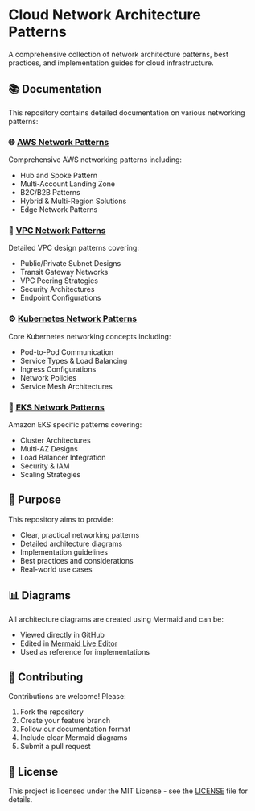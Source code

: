 # Cloud Network Architecture Patterns

A comprehensive collection of network architecture patterns, best practices, and implementation guides for cloud infrastructure.

## 📚 Documentation

This repository contains detailed documentation on various networking patterns:

### 🌐 [AWS Network Patterns](aws-network-patterns.md)
Comprehensive AWS networking patterns including:
- Hub and Spoke Pattern
- Multi-Account Landing Zone
- B2C/B2B Patterns
- Hybrid & Multi-Region Solutions
- Edge Network Patterns

### 🔶 [VPC Network Patterns](vpc-network-patterns.md)
Detailed VPC design patterns covering:
- Public/Private Subnet Designs
- Transit Gateway Networks
- VPC Peering Strategies
- Security Architectures
- Endpoint Configurations

### ⚙️ [Kubernetes Network Patterns](k8s-network-patterns.md)
Core Kubernetes networking concepts including:
- Pod-to-Pod Communication
- Service Types & Load Balancing
- Ingress Configurations
- Network Policies
- Service Mesh Architectures

### 🚀 [EKS Network Patterns](eks-network-patterns.md)
Amazon EKS specific patterns covering:
- Cluster Architectures
- Multi-AZ Designs
- Load Balancer Integration
- Security & IAM
- Scaling Strategies

## 🎯 Purpose

This repository aims to provide:
- Clear, practical networking patterns
- Detailed architecture diagrams
- Implementation guidelines
- Best practices and considerations
- Real-world use cases

## 📊 Diagrams

All architecture diagrams are created using Mermaid and can be:
- Viewed directly in GitHub
- Edited in [Mermaid Live Editor](https://mermaid.live)
- Used as reference for implementations

## 🤝 Contributing

Contributions are welcome! Please:
1. Fork the repository
2. Create your feature branch
3. Follow our documentation format
4. Include clear Mermaid diagrams
5. Submit a pull request

## 📝 License

This project is licensed under the MIT License - see the [LICENSE](LICENSE) file for details.
